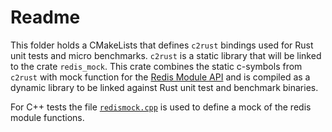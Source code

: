 # Readme

This folder holds a CMakeLists that defines `c2rust` bindings used for Rust unit tests and micro benchmarks. 
`c2rust` is a static library that will be linked to the crate `redis_mock`. This crate combines
the static c-symbols from `c2rust` with mock function for the [Redis Module API](https://redis.io/docs/latest/develop/reference/modules/modules-api-ref/) 
and is compiled as a dynamic library to be linked against Rust unit test and benchmark binaries.

For C++ tests the file [`redismock.cpp`](../../tests/cpptests/redismock/redismock.cpp) is used to define a mock of the redis module functions.

